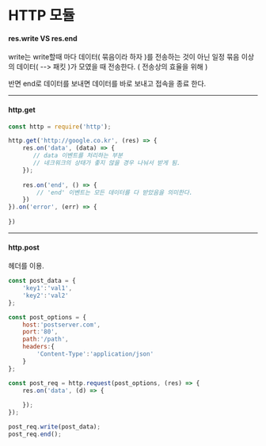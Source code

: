 # HTTP 모듈



#### res.write VS res.end

write는 write할때 마다 데이터( 묶음이라 하자 )를 전송하는 것이 아닌 일정 묶음 이상의 데이터( --> 패킷 )가 모였을 때 전송한다. ( 전송상의 효율을 위해 )

반면 end로 데이터를 보내면 데이터를 바로 보내고 접속을 종료 한다.

---

#### http.get

```javascript
const http = require('http');

http.get('http://google.co.kr', (res) => {
    res.on('data', (data) => {
       // data 이벤트를 처리하는 부분
       // 네크워크의 상태가 좋지 않을 경우 나눠서 받게 됨.
    });
    
    res.on('end', () => {
    	// 'end' 이벤트는 모든 데이터를 다 받았음을 의미한다.
    })
}).on('error', (err) => {
    
})
```



---



#### http.post

헤더를 이용.

```javascript
const post_data = {
    'key1':'val1',
    'key2':'val2'
};

const post_options = {
    host:'postserver.com',
    port:'80',
    path:'/path',
    headers:{
        'Content-Type':'application/json'
    }
};

const post_req = http.request(post_options, (res) => {
    res.on('data', (d) => {
        
    });
});

post_req.write(post_data);
post_req.end();
```



